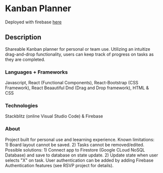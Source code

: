 # Kanban Planner

Deployed with firebase [here](https://kanban-39624.firebaseapp.com/?50689)

## Description

Shareable Kanban planner for personal or team use. Utilizing an intuitize drag-and-drop functionality, users can keep track of progress on tasks as they are completed.

### Languages + Frameworks

Javascript, React (Functional Components), React-Bootstrap (CSS Framework), React Beaautiful Dnd (Drag and Drop framework), HTML & CSS 

### Technologies

Stackblitz (online Visual Studio Code) & Firebase

### About

Project built for personal use and leearning experience. Known limitations: 1) Board layout cannot be saved. 2) Tasks cannot be removed/edited. Possible solutions: 1) Connect app to Firestore (Google CLoud NoSQL Database) and save to database on state update. 2) Update state when user selects "X" on task. User authentication can be added by adding Firebase Authentication features (see RSVP project for details).
